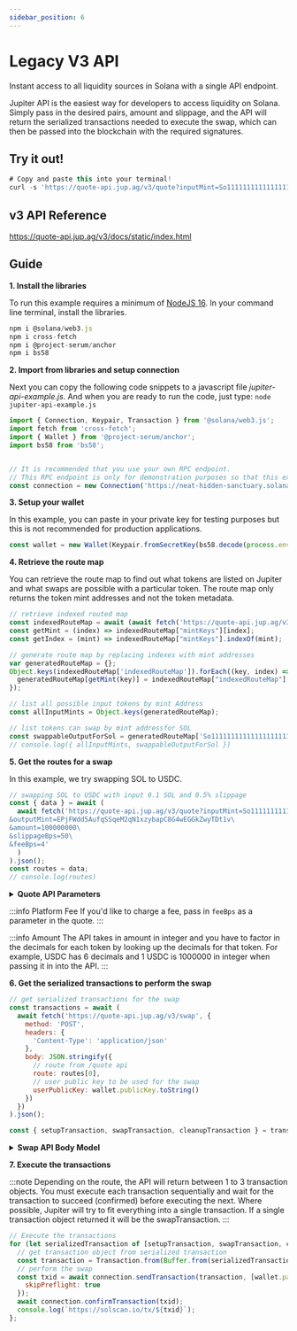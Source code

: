```yaml
---
sidebar_position: 6
---
```


# Legacy V3 API

Instant access to all liquidity sources in Solana with a single API endpoint.

Jupiter API is the easiest way for developers to access liquidity on Solana. Simply pass in the desired pairs, amount and slippage, and the API will return the serialized transactions needed to execute the swap, which can then be passed into the blockchain with the required signatures. 

## Try it out!

```js
# Copy and paste this into your terminal!
curl -s 'https://quote-api.jup.ag/v3/quote?inputMint=So11111111111111111111111111111111111111112&outputMint=EPjFWdd5AufqSSqeM2qN1xzybapC8G4wEGGkZwyTDt1v&amount=10000&slippageBps=1' | jq '.data | .[0] | .outAmount'
```

## v3 API Reference

https://quote-api.jup.ag/v3/docs/static/index.html

## Guide

**1. Install the libraries**

To run this example requires a minimum of [NodeJS 16](https://nodejs.org/en). In your command line terminal, install the libraries.

```js
npm i @solana/web3.js
npm i cross-fetch
npm i @project-serum/anchor
npm i bs58
```

**2. Import from libraries and setup connection**

Next you can copy the following code snippets to a javascript file *jupiter-api-example.js*. And when you are ready to run the code, just type: `node jupiter-api-example.js`

```js
import { Connection, Keypair, Transaction } from '@solana/web3.js';
import fetch from 'cross-fetch';
import { Wallet } from '@project-serum/anchor';
import bs58 from 'bs58';


// It is recommended that you use your own RPC endpoint.
// This RPC endpoint is only for demonstration purposes so that this example will run.
const connection = new Connection('https://neat-hidden-sanctuary.solana-mainnet.discover.quiknode.pro/2af5315d336f9ae920028bbb90a73b724dc1bbed/');
```

**3. Setup your wallet**

In this example, you can paste in your private key for testing purposes but this is not recommended for production applications.

```js
const wallet = new Wallet(Keypair.fromSecretKey(bs58.decode(process.env.PRIVATE_KEY || '')));
```

**4. Retrieve the route map**

You can retrieve the route map to find out what tokens are listed on Jupiter and what swaps are possible with a particular token. The route map only returns the token mint addresses and not the token metadata.  

```js
// retrieve indexed routed map
const indexedRouteMap = await (await fetch('https://quote-api.jup.ag/v3/indexed-route-map')).json();
const getMint = (index) => indexedRouteMap["mintKeys"][index];
const getIndex = (mint) => indexedRouteMap["mintKeys"].indexOf(mint);

// generate route map by replacing indexes with mint addresses
var generatedRouteMap = {};
Object.keys(indexedRouteMap['indexedRouteMap']).forEach((key, index) => {
  generatedRouteMap[getMint(key)] = indexedRouteMap["indexedRouteMap"][key].map((index) => getMint(index))
});

// list all possible input tokens by mint Address
const allInputMints = Object.keys(generatedRouteMap);

// list tokens can swap by mint addressfor SOL
const swappableOutputForSol = generatedRouteMap['So11111111111111111111111111111111111111112'];
// console.log({ allInputMints, swappableOutputForSol })
```

**5. Get the routes for a swap**

In this example, we try swapping SOL to USDC.

```js
// swapping SOL to USDC with input 0.1 SOL and 0.5% slippage
const { data } = await (
  await fetch('https://quote-api.jup.ag/v3/quote?inputMint=So11111111111111111111111111111111111111112\
&outputMint=EPjFWdd5AufqSSqeM2qN1xzybapC8G4wEGGkZwyTDt1v\
&amount=100000000\
&slippageBps=50\
&feeBps=4'
  )
).json();
const routes = data;
// console.log(routes)
```

<details>
<summary><b>Quote API Parameters</b></summary>

<b>inputMint</b> (String) input token mint address
<br></br>
<br></br>
<b>outputMint</b> (String) output token mint address
<br></br>
<br></br>
<b>amount</b> (Integer) The API takes in amount in integer and you have to factor in the decimals for each token by looking up the decimals for that token. For example, USDC has 6 decimals and 1 USDC is 1000000 in integer when passing it in into the API.
<br></br>
<br></br>
<b>swapMode</b> (String: ExactIn | ExactOut)  Defaults to ExactIn.  ExactOut is for supporting use cases where you need an exact token amount, like payments. In this case the slippage is on the input token.
<br></br>
<br></br>
<b>slippageBps</b> (Integer)  slippage in BPS.
<br></br>
<br></br>
<b>feeBps</b> (Integer) If you want to charge the user a fee, you can specify the fee in BPS.  Fee % is taken out of the output token.
<br></br>
<br></br>
<b>onlyDirectRoutes</b> (Boolean)  Default is false.  Direct Routes limits Jupiter routing to single hop routes only.  
<br></br>
<br></br>
<b>userPublicKey</b> (String) Public key of the user (only pass in if you want deposit and fee being returned, might slow down query)
<br></br>
<br></br>
<b>enforceSingleTx</b> (Boolean) Only return routes that can be done in a single transaction. (Routes might be limited)
</details>

:::info Platform Fee
If you'd like to charge a fee, pass in `feeBps` as a parameter in the quote. 
:::

:::info Amount
The API takes in amount in integer and you have to factor in the decimals for each token by looking up the decimals for that token. For example, USDC has 6 decimals and 1 USDC is 1000000 in integer when passing it in into the API.
:::

**6. Get the serialized transactions to perform the swap**

```js
// get serialized transactions for the swap
const transactions = await (
  await fetch('https://quote-api.jup.ag/v3/swap', {
    method: 'POST',
    headers: {
      'Content-Type': 'application/json'
    },
    body: JSON.stringify({
      // route from /quote api
      route: routes[0],
      // user public key to be used for the swap
      userPublicKey: wallet.publicKey.toString() 
    })
  })
).json();

const { setupTransaction, swapTransaction, cleanupTransaction } = transactions;
```

<details>
<summary><b>Swap API Body Model</b></summary>
<b>Route</b> (Route, see Swagger) Route object returned from Quote API
<br></br>
<br></br>
<b>userPublicKey</b> (String) public key of the user
<br></br>
<br></br>
<b>wrapUnwrapSOL</b> (Boolean) if true, will automatically wrap/unwrap SOL.  If false it will use wSOL token account
<br></br>
<br></br>
<b>feeAccount</b> (String) The fee token account for the output token (only pass in if you set a feeBps)
<br></br>
<br></br>
<b>destinationWallet</b> (String) Public key of the wallet that will receive the output of the swap. This assumes the associated token account exists, and currently adds a token transfer instruction.
</details>

**7. Execute the transactions**

:::note
Depending on the route, the API will return between 1 to 3 transaction objects.  You must execute each transaction sequentially and wait for the transaction to succeed (confirmed) before executing the next. Where possible, Jupiter will try to fit everything into a single transaction. If a single transaction object returned it will be the swapTransaction.
:::

```js
// Execute the transactions
for (let serializedTransaction of [setupTransaction, swapTransaction, cleanupTransaction].filter(Boolean)) {
  // get transaction object from serialized transaction
  const transaction = Transaction.from(Buffer.from(serializedTransaction, 'base64'));
  // perform the swap
  const txid = await connection.sendTransaction(transaction, [wallet.payer], {
    skipPreflight: true
  });
  await connection.confirmTransaction(txid);
  console.log(`https://solscan.io/tx/${txid}`);
};
```